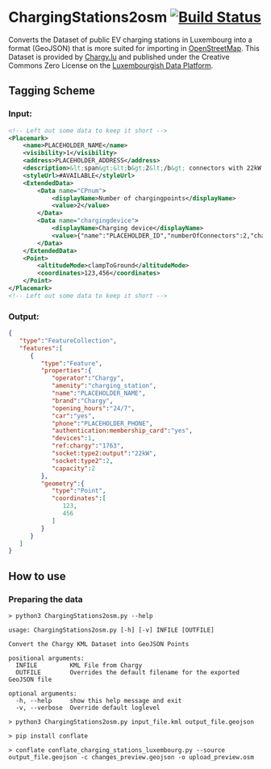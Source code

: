  ChargingStations2osm [![Build Status](https://travis-ci.org/DavidMoraisFerreira/ChargingStations2osm.svg?branch=master)](https://travis-ci.org/DavidMoraisFerreira/ChargingStations2osm)
==================

Converts the Dataset of public EV charging stations in Luxembourg into a format (GeoJSON) that is more suited for importing in [OpenStreetMap](https://www.openstreetmap.org). This Dataset is provided by [Chargy.lu](https://chargy.lu/) and published under the Creative Commons Zero License on the [Luxembourgish Data Platform](https://data.public.lu/en/datasets/bornes-de-chargement-publiques-pour-voitures-electriques/).


## Tagging Scheme

### Input:
```xml
<!-- Left out some data to keep it short -->
<Placemark>
    <name>PLACEHOLDER_NAME</name>
    <visibility>1</visibility>
    <address>PLACEHOLDER_ADDRESS</address>
    <description>&lt;span&gt;&lt;b&gt;2&lt;/b&gt; connectors with 22kW and Type 2 connector&lt;span&gt;&lt;br/&gt;&lt;span&gt;&lt;b&gt;2&lt;/b&gt; available connectors&lt;span&gt;&lt;br/&gt;&lt;span&gt;&lt;b&gt;0&lt;/b&gt; occupied connectors&lt;span&gt;&lt;br/&gt;</description>
    <styleUrl>#AVAILABLE</styleUrl>
    <ExtendedData>
        <Data name="CPnum">
            <displayName>Number of chargingpoints</displayName>
            <value>2</value>
        </Data>
        <Data name="chargingdevice">
            <displayName>Charging device</displayName>
            <value>{"name":"PLACEHOLDER_ID","numberOfConnectors":2,"chargingPointList":[{"id":51566,"maxchspeed":22.0,"connector":1,"description":"AVAILABLE"},{"id":51603,"maxchspeed":22.0,"connector":2,"description":"AVAILABLE"}]}</value>
        </Data>
    </ExtendedData>
    <Point>
        <altitudeMode>clampToGround</altitudeMode>
        <coordinates>123,456</coordinates>
    </Point>
</Placemark>
<!-- Left out some data to keep it short -->
```

### Output:
```json
{
   "type":"FeatureCollection",
   "features":[
      {
         "type":"Feature",
         "properties":{
            "operator":"Chargy",
            "amenity":"charging_station",
            "name":"PLACEHOLDER_NAME",
            "brand":"Chargy",
            "opening_hours":"24/7",
            "car":"yes",
            "phone":"PLACEHOLDER_PHONE",
            "authentication:membership_card":"yes",
            "devices":1,
            "ref:chargy":"1763",
            "socket:type2:output":"22kW",
            "socket:type2":2,
            "capacity":2
         },
         "geometry":{
            "type":"Point",
            "coordinates":[
               123,
               456
            ]
         }
      }
   ]
}
```
## How to use

### Preparing the data
```
> python3 ChargingStations2osm.py --help

usage: ChargingStations2osm.py [-h] [-v] INFILE [OUTFILE]

Convert the Chargy KML Dataset into GeoJSON Points

positional arguments:
  INFILE         KML File from Chargy
  OUTFILE        Overrides the default filename for the exported GeoJSON file

optional arguments:
  -h, --help     show this help message and exit
  -v, --verbose  Override default loglevel

> python3 ChargingStations2osm.py input_file.kml output_file.geojson

> pip install conflate

> conflate conflate_charging_stations_luxembourg.py --source output_file.geojson -c changes_preview.geojson -o upload_preview.osm
```